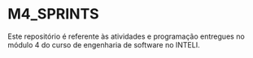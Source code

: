 # M4_SPRINTS
 <p> Este repositório é referente às atividades e programação entregues no módulo 4 do curso de engenharia de software no INTELI.</p>
